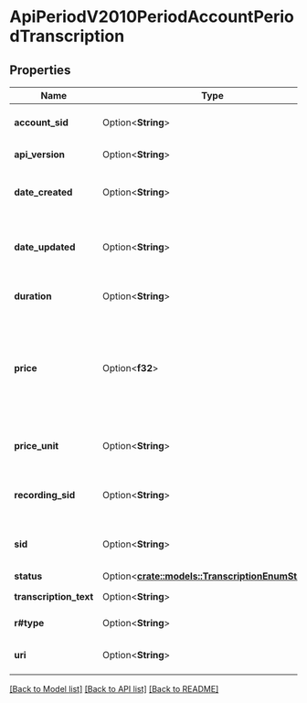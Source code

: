 # ApiPeriodV2010PeriodAccountPeriodTranscription

## Properties

Name | Type | Description | Notes
------------ | ------------- | ------------- | -------------
**account_sid** | Option<**String**> | The SID of the [Account](https://www.twilio.com/docs/iam/api/account) that created the Transcription resource. | [optional]
**api_version** | Option<**String**> | The API version used to create the transcription. | [optional]
**date_created** | Option<**String**> | The date and time in GMT that the resource was created specified in [RFC 2822](https://www.ietf.org/rfc/rfc2822.txt) format. | [optional]
**date_updated** | Option<**String**> | The date and time in GMT that the resource was last updated specified in [RFC 2822](https://www.ietf.org/rfc/rfc2822.txt) format. | [optional]
**duration** | Option<**String**> | The duration of the transcribed audio in seconds. | [optional]
**price** | Option<**f32**> | The charge for the transcript in the currency associated with the account. This value is populated after the transcript is complete so it may not be available immediately. | [optional]
**price_unit** | Option<**String**> | The currency in which `price` is measured, in [ISO 4127](https://www.iso.org/iso/home/standards/currency_codes.htm) format (e.g. `usd`, `eur`, `jpy`). | [optional]
**recording_sid** | Option<**String**> | The SID of the [Recording](https://www.twilio.com/docs/voice/api/recording) from which the transcription was created. | [optional]
**sid** | Option<**String**> | The unique string that that we created to identify the Transcription resource. | [optional]
**status** | Option<[**crate::models::TranscriptionEnumStatus**](transcription_enum_status.md)> |  | [optional]
**transcription_text** | Option<**String**> | The text content of the transcription. | [optional]
**r#type** | Option<**String**> | The transcription type. Can only be: `fast`. | [optional]
**uri** | Option<**String**> | The URI of the resource, relative to `https://api.twilio.com`. | [optional]

[[Back to Model list]](../README.md#documentation-for-models) [[Back to API list]](../README.md#documentation-for-api-endpoints) [[Back to README]](../README.md)


